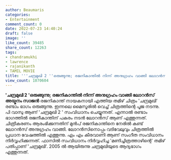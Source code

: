 ```yaml
---
author: Beaumaris
categories:
- Entertainment
comment_count: 0
date: 2022-07-23 14:40:24
draft: false
image: ''
like_count: 39485
share_count: 12263
tags:
- chandramukhi
- lawrence
- rajanikanth
- TAMIL MOVIE
title: '''ചന്ദ്രമുഖി 2 ''ഒരുങ്ങുന്നു; രജനികാന്തിൽ നിന്ന് അനുഗ്രഹം വാങ്ങി ലോറൻസ്'
view_count: 1070604
---
```


**'ചന്ദ്രമുഖി 2 'ഒരുങ്ങുന്നു; രജനികാന്തിൽ നിന്ന് അനുഗ്രഹം വാങ്ങി ലോറൻസ്** **അയ്മനം സാജൻ** രജനികാന്ത് നായകനായി എത്തിയ തമിഴ് ചിത്രം 'ചന്ദ്രമുഖി' രണ്ടാം ഭാഗം ഒരുങ്ങുന്നു. ഇന്നലെ മൈസൂരിൽ വെച്ച് ചിത്രത്തിന്റെ പൂജ നടന്നു. പി വാസു ആണ് 'ചന്ദ്രമുഖി 2 ' സംവിധാനം ചെയ്യുന്നത്. എന്നാൽ രണ്ടാം ഭാഗത്തിൽ രജനീകാന്തിന് പകരം നടൻ ലോറൻസ് ആണ് എത്തുന്നത്. ചിത്രീകരണം ആരംഭിക്കുന്നതിന് മുൻപ് രജനികാന്തിനെ നേരിൽ കണ്ട് ലോറൻസ് അനുഗ്രഹം വാങ്ങി. ലോറൻസിനൊപ്പം വടിവേലുവും ചിത്രത്തിൽ പ്രധാന വേഷത്തിൽ എത്തുന്നു. എം എം കീരവാണി ആണ് സംഗീത സംവിധാനം നിർവ്വഹിക്കുന്നത്. ഫാസിൽ സംവിധാനം നിർവ്വഹിച്ച 'മണിച്ചിത്രത്താഴിന്റെ' തമിഴ് പതിപ്പാണ് 'ചന്ദ്രമുഖി'. 2005 ൽ ആയിരുന്നു ചന്ദ്രമുഖിയുടെ ആദ്യഭാഗം എത്തുന്നത്. &nbsp;